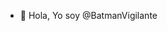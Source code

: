 - 👋 Hola, Yo soy @BatmanVigilante

<!---
BatmanVigilante/BatmanVigilante is a ✨ special ✨ repository because its `README.md` (this file) appears on your GitHub profile.
You can click the Preview link to take a look at your changes.
--->
